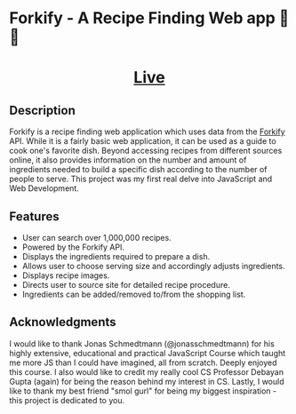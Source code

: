 # Forkify - A Recipe Finding Web app 🥣🍴
<h1 align="center"> <a href="https://recipeapp-forkify.netlify.app/">Live</a></h1>

## Description

Forkify is a recipe finding web application which uses data from the [Forkify](http://forkify-api.herokuapp.com/) API. While it is a fairly basic web application, it can be used as a guide to cook one's favorite dish. Beyond accessing recipes from different sources online, it also provides information on the number and amount of ingredients needed to build a specific dish according to the number of people to serve.
This project was my first real delve into JavaScript and Web Development.

## Features

- User can search over 1,000,000 recipes.
- Powered by the Forkify API.
- Displays the ingredients required to prepare a dish.
- Allows user to choose serving size and accordingly adjusts ingredients.
- Displays recipe images.
- Directs user to source site for detailed recipe procedure.
- Ingredients can be added/removed to/from the shopping list.

## Acknowledgments

I would like to thank Jonas Schmedtmann (@jonasschmedtmann) for his highly extensive, educational and practical JavaScript Course which taught me more JS than I could have imagined, all from scratch. Deeply enjoyed this course.
I also would like to credit my really cool CS Professor Debayan Gupta (again) for being the reason behind my interest in CS.
Lastly, I would like to thank my best friend "smol gurl" for being my biggest inspiration - this project is dedicated to you.
